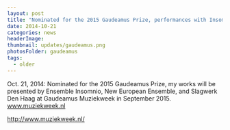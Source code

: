 ```yaml
---
layout: post
title: "Nominated for the 2015 Gaudeamus Prize, performances with Insomnio, New European Ensemble, and Slagwerk Den Haag during Gaudeamus Muziekweek, September 2015."
date: 2014-10-21
categories: news
headerImage:
thumbnail: updates/gaudeamus.png
photosFolder: gaudeamus
tags:
  - older
---
```


Oct. 21, 2014: Nominated for the 2015 Gaudeamus Prize, my works will be presented by Ensemble Insomnio, New European Ensemble, and Slagwerk Den Haag at Gaudeamus Muziekweek in September 2015. www.muziekweek.nl

http://www.muziekweek.nl/
